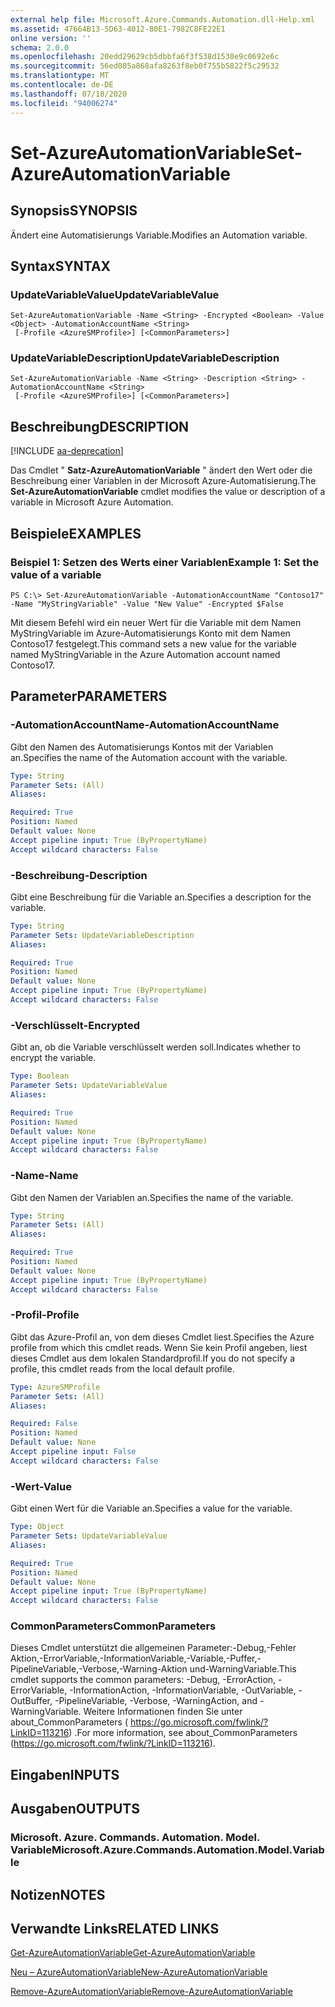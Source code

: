 ```yaml
---
external help file: Microsoft.Azure.Commands.Automation.dll-Help.xml
ms.assetid: 47664B13-5D63-4012-80E1-7982C8FE22E1
online version: ''
schema: 2.0.0
ms.openlocfilehash: 20edd29629cb5dbbfa6f3f538d1530e9c0692e6c
ms.sourcegitcommit: 56ed085a868afa8263f8eb0f755b5822f5c29532
ms.translationtype: MT
ms.contentlocale: de-DE
ms.lasthandoff: 07/18/2020
ms.locfileid: "94006274"
---
```

# <span data-ttu-id="1859a-101">Set-AzureAutomationVariable</span><span class="sxs-lookup"><span data-stu-id="1859a-101">Set-AzureAutomationVariable</span></span>

## <span data-ttu-id="1859a-102">Synopsis</span><span class="sxs-lookup"><span data-stu-id="1859a-102">SYNOPSIS</span></span>

<span data-ttu-id="1859a-103">Ändert eine Automatisierungs Variable.</span><span class="sxs-lookup"><span data-stu-id="1859a-103">Modifies an Automation variable.</span></span>

## <span data-ttu-id="1859a-104">Syntax</span><span class="sxs-lookup"><span data-stu-id="1859a-104">SYNTAX</span></span>

### <span data-ttu-id="1859a-105">UpdateVariableValue</span><span class="sxs-lookup"><span data-stu-id="1859a-105">UpdateVariableValue</span></span>
```
Set-AzureAutomationVariable -Name <String> -Encrypted <Boolean> -Value <Object> -AutomationAccountName <String>
 [-Profile <AzureSMProfile>] [<CommonParameters>]
```

### <span data-ttu-id="1859a-106">UpdateVariableDescription</span><span class="sxs-lookup"><span data-stu-id="1859a-106">UpdateVariableDescription</span></span>
```
Set-AzureAutomationVariable -Name <String> -Description <String> -AutomationAccountName <String>
 [-Profile <AzureSMProfile>] [<CommonParameters>]
```

## <span data-ttu-id="1859a-107">Beschreibung</span><span class="sxs-lookup"><span data-stu-id="1859a-107">DESCRIPTION</span></span>

[!INCLUDE [aa-deprecation](../include/aa-deprecation.md)]

<span data-ttu-id="1859a-108">Das Cmdlet " **Satz-AzureAutomationVariable** " ändert den Wert oder die Beschreibung einer Variablen in der Microsoft Azure-Automatisierung.</span><span class="sxs-lookup"><span data-stu-id="1859a-108">The **Set-AzureAutomationVariable** cmdlet modifies the value or description of a variable in Microsoft Azure Automation.</span></span>

## <span data-ttu-id="1859a-109">Beispiele</span><span class="sxs-lookup"><span data-stu-id="1859a-109">EXAMPLES</span></span>

### <span data-ttu-id="1859a-110">Beispiel 1: Setzen des Werts einer Variablen</span><span class="sxs-lookup"><span data-stu-id="1859a-110">Example 1: Set the value of a variable</span></span>
```
PS C:\> Set-AzureAutomationVariable -AutomationAccountName "Contoso17" -Name "MyStringVariable" -Value "New Value" -Encrypted $False
```

<span data-ttu-id="1859a-111">Mit diesem Befehl wird ein neuer Wert für die Variable mit dem Namen MyStringVariable im Azure-Automatisierungs Konto mit dem Namen Contoso17 festgelegt.</span><span class="sxs-lookup"><span data-stu-id="1859a-111">This command sets a new value for the variable named MyStringVariable in the Azure Automation account named Contoso17.</span></span>

## <span data-ttu-id="1859a-112">Parameter</span><span class="sxs-lookup"><span data-stu-id="1859a-112">PARAMETERS</span></span>

### <span data-ttu-id="1859a-113">-AutomationAccountName</span><span class="sxs-lookup"><span data-stu-id="1859a-113">-AutomationAccountName</span></span>
<span data-ttu-id="1859a-114">Gibt den Namen des Automatisierungs Kontos mit der Variablen an.</span><span class="sxs-lookup"><span data-stu-id="1859a-114">Specifies the name of the Automation account with the variable.</span></span>

```yaml
Type: String
Parameter Sets: (All)
Aliases: 

Required: True
Position: Named
Default value: None
Accept pipeline input: True (ByPropertyName)
Accept wildcard characters: False
```

### <span data-ttu-id="1859a-115">-Beschreibung</span><span class="sxs-lookup"><span data-stu-id="1859a-115">-Description</span></span>
<span data-ttu-id="1859a-116">Gibt eine Beschreibung für die Variable an.</span><span class="sxs-lookup"><span data-stu-id="1859a-116">Specifies a description for the variable.</span></span>

```yaml
Type: String
Parameter Sets: UpdateVariableDescription
Aliases: 

Required: True
Position: Named
Default value: None
Accept pipeline input: True (ByPropertyName)
Accept wildcard characters: False
```

### <span data-ttu-id="1859a-117">-Verschlüsselt</span><span class="sxs-lookup"><span data-stu-id="1859a-117">-Encrypted</span></span>
<span data-ttu-id="1859a-118">Gibt an, ob die Variable verschlüsselt werden soll.</span><span class="sxs-lookup"><span data-stu-id="1859a-118">Indicates whether to encrypt the variable.</span></span>

```yaml
Type: Boolean
Parameter Sets: UpdateVariableValue
Aliases: 

Required: True
Position: Named
Default value: None
Accept pipeline input: True (ByPropertyName)
Accept wildcard characters: False
```

### <span data-ttu-id="1859a-119">-Name</span><span class="sxs-lookup"><span data-stu-id="1859a-119">-Name</span></span>
<span data-ttu-id="1859a-120">Gibt den Namen der Variablen an.</span><span class="sxs-lookup"><span data-stu-id="1859a-120">Specifies the name of the variable.</span></span>

```yaml
Type: String
Parameter Sets: (All)
Aliases: 

Required: True
Position: Named
Default value: None
Accept pipeline input: True (ByPropertyName)
Accept wildcard characters: False
```

### <span data-ttu-id="1859a-121">-Profil</span><span class="sxs-lookup"><span data-stu-id="1859a-121">-Profile</span></span>
<span data-ttu-id="1859a-122">Gibt das Azure-Profil an, von dem dieses Cmdlet liest.</span><span class="sxs-lookup"><span data-stu-id="1859a-122">Specifies the Azure profile from which this cmdlet reads.</span></span>
<span data-ttu-id="1859a-123">Wenn Sie kein Profil angeben, liest dieses Cmdlet aus dem lokalen Standardprofil.</span><span class="sxs-lookup"><span data-stu-id="1859a-123">If you do not specify a profile, this cmdlet reads from the local default profile.</span></span>

```yaml
Type: AzureSMProfile
Parameter Sets: (All)
Aliases: 

Required: False
Position: Named
Default value: None
Accept pipeline input: False
Accept wildcard characters: False
```

### <span data-ttu-id="1859a-124">-Wert</span><span class="sxs-lookup"><span data-stu-id="1859a-124">-Value</span></span>
<span data-ttu-id="1859a-125">Gibt einen Wert für die Variable an.</span><span class="sxs-lookup"><span data-stu-id="1859a-125">Specifies a value for the variable.</span></span>

```yaml
Type: Object
Parameter Sets: UpdateVariableValue
Aliases: 

Required: True
Position: Named
Default value: None
Accept pipeline input: True (ByPropertyName)
Accept wildcard characters: False
```

### <span data-ttu-id="1859a-126">CommonParameters</span><span class="sxs-lookup"><span data-stu-id="1859a-126">CommonParameters</span></span>
<span data-ttu-id="1859a-127">Dieses Cmdlet unterstützt die allgemeinen Parameter:-Debug,-Fehler Aktion,-ErrorVariable,-InformationVariable,-Variable,-Puffer,-PipelineVariable,-Verbose,-Warning-Aktion und-WarningVariable.</span><span class="sxs-lookup"><span data-stu-id="1859a-127">This cmdlet supports the common parameters: -Debug, -ErrorAction, -ErrorVariable, -InformationAction, -InformationVariable, -OutVariable, -OutBuffer, -PipelineVariable, -Verbose, -WarningAction, and -WarningVariable.</span></span> <span data-ttu-id="1859a-128">Weitere Informationen finden Sie unter about_CommonParameters ( https://go.microsoft.com/fwlink/?LinkID=113216) .</span><span class="sxs-lookup"><span data-stu-id="1859a-128">For more information, see about_CommonParameters (https://go.microsoft.com/fwlink/?LinkID=113216).</span></span>

## <span data-ttu-id="1859a-129">Eingaben</span><span class="sxs-lookup"><span data-stu-id="1859a-129">INPUTS</span></span>

## <span data-ttu-id="1859a-130">Ausgaben</span><span class="sxs-lookup"><span data-stu-id="1859a-130">OUTPUTS</span></span>

### <span data-ttu-id="1859a-131">Microsoft. Azure. Commands. Automation. Model. Variable</span><span class="sxs-lookup"><span data-stu-id="1859a-131">Microsoft.Azure.Commands.Automation.Model.Variable</span></span>

## <span data-ttu-id="1859a-132">Notizen</span><span class="sxs-lookup"><span data-stu-id="1859a-132">NOTES</span></span>

## <span data-ttu-id="1859a-133">Verwandte Links</span><span class="sxs-lookup"><span data-stu-id="1859a-133">RELATED LINKS</span></span>

[<span data-ttu-id="1859a-134">Get-AzureAutomationVariable</span><span class="sxs-lookup"><span data-stu-id="1859a-134">Get-AzureAutomationVariable</span></span>](./Get-AzureAutomationVariable.md)

[<span data-ttu-id="1859a-135">Neu – AzureAutomationVariable</span><span class="sxs-lookup"><span data-stu-id="1859a-135">New-AzureAutomationVariable</span></span>](./New-AzureAutomationVariable.md)

[<span data-ttu-id="1859a-136">Remove-AzureAutomationVariable</span><span class="sxs-lookup"><span data-stu-id="1859a-136">Remove-AzureAutomationVariable</span></span>](./Remove-AzureAutomationVariable.md)


